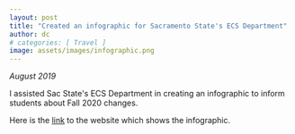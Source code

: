 ```yaml
---
layout: post
title: "Created an infographic for Sacramento State's ECS Department"
author: dc
# categories: [ Travel ]
image: assets/images/infographic.png
---
```


_August 2019_

I assisted Sac State's ECS Department in creating an infographic to inform students about Fall 2020 changes.

Here is the [link](https://www.ecs.csus.edu/news/articles/ecs-resources-announcement.html) to the website which shows the infographic.
